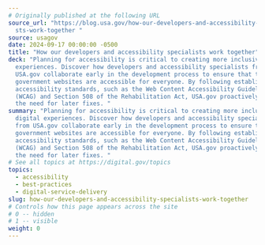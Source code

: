 ```yaml
---
# Originally published at the following URL
source_url: "https://blog.usa.gov/how-our-developers-and-accessibility-speciali\
  sts-work-together "
source: usagov
date: 2024-09-17 00:00:00 -0500
title: "How our developers and accessibility specialists work together"
deck: "Planning for accessibility is critical to creating more inclusive digital
  experiences. Discover how developers and accessibility specialists from
  USA.gov collaborate early in the development process to ensure that their
  government websites are accessible for everyone. By following established
  accessibility standards, such as the Web Content Accessibility Guidelines
  (WCAG) and Section 508 of the Rehabilitation Act, USA.gov proactively reduces
  the need for later fixes. "
summary: "Planning for accessibility is critical to creating more inclusive
  digital experiences. Discover how developers and accessibility specialists
  from USA.gov collaborate early in the development process to ensure that their
  government websites are accessible for everyone. By following established
  accessibility standards, such as the Web Content Accessibility Guidelines
  (WCAG) and Section 508 of the Rehabilitation Act, USA.gov proactively reduces
  the need for later fixes. "
# See all topics at https://digital.gov/topics
topics:
  - accessibility
  - best-practices
  - digital-service-delivery
slug: how-our-developers-and-accessibility-specialists-work-together
# Controls how this page appears across the site
# 0 -- hidden
# 1 -- visible
weight: 0
---
```

